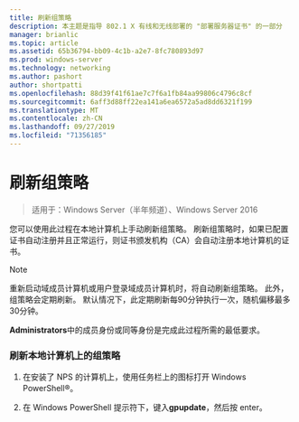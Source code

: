 ```yaml
---
title: 刷新组策略
description: 本主题是指导 802.1 X 有线和无线部署的 "部署服务器证书" 的一部分
manager: brianlic
ms.topic: article
ms.assetid: 65b36794-bb09-4c1b-a2e7-8fc780893d97
ms.prod: windows-server
ms.technology: networking
ms.author: pashort
author: shortpatti
ms.openlocfilehash: 88d39f41f61ae7c7f6a1fb84aa99806c4796c8cf
ms.sourcegitcommit: 6aff3d88ff22ea141a6ea6572a5ad8dd6321f199
ms.translationtype: MT
ms.contentlocale: zh-CN
ms.lasthandoff: 09/27/2019
ms.locfileid: "71356185"
---
```

# <a name="refresh-group-policy"></a>刷新组策略

>适用于：Windows Server（半年频道）、Windows Server 2016

您可以使用此过程在本地计算机上手动刷新组策略。 刷新组策略时，如果已配置证书自动注册并且正常运行，则证书颁发机构（CA）会自动注册本地计算机的证书。  
  
> [!NOTE]  
> 重新启动域成员计算机或用户登录域成员计算机时，将自动刷新组策略。 此外，组策略会定期刷新。 默认情况下，此定期刷新每90分钟执行一次，随机偏移最多30分钟。  
  
**Administrators**中的成员身份或同等身份是完成此过程所需的最低要求。  
  
### <a name="to-refresh-group-policy-on-the-local-computer"></a>刷新本地计算机上的组策略  
  
1.  在安装了 NPS 的计算机上，使用任务栏上的图标打开 Windows PowerShell&reg;。  
  
2.  在 Windows PowerShell 提示符下，键入**gpupdate**，然后按 enter。  
  


